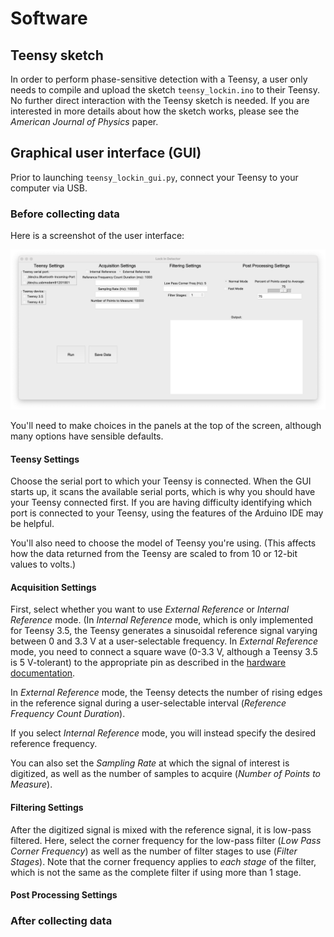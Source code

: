 # Software

## Teensy sketch

In order to perform phase-sensitive detection with a Teensy, a user only needs to compile and upload the sketch `teensy_lockin.ino` to their Teensy. No further direct interaction with the Teensy sketch is needed. If you are interested in more details about how the sketch works, please see the *American Journal of Physics* paper.

## Graphical user interface (GUI)

Prior to launching `teensy_lockin_gui.py`, connect your Teensy to your computer via USB.

### Before collecting data

Here is a screenshot of the user interface:

![Screenshot of graphical user interface](./img/gui_screenshot.png)

You'll need to make choices in the panels at the top of the screen, although many options have sensible defaults.

#### Teensy Settings

Choose the serial port to which your Teensy is connected. When the GUI starts up, it scans the available serial ports, which is why you should have your Teensy connected first. If you are having difficulty identifying which port is connected to your Teensy, using the features of the Arduino IDE may be helpful.

You'll also need to choose the model of Teensy you're using. (This affects how the data returned from the Teensy are scaled to from 10 or 12-bit values to volts.)

#### Acquisition Settings

First, select whether you want to use *External Reference* or *Internal Reference* mode. (In *Internal Reference* mode, which is only implemented for Teensy 3.5, the Teensy generates a sinusoidal reference signal varying between 0 and 3.3 V at a user-selectable frequency. In *External Reference* mode, you need to connect a square wave (0-3.3 V, although a Teensy 3.5 is 5 V-tolerant) to the appropriate pin as described in the [hardware documentation](./hardware.md).

In *External Reference* mode, the Teensy detects the number of rising edges in the reference signal during a user-selectable interval (*Reference Frequency Count Duration*).

If you select *Internal Reference* mode, you will instead specify the desired reference frequency.

You can also set the *Sampling Rate* at which the signal of interest is digitized, as well as the number of samples to acquire (*Number of Points to Measure*).

#### Filtering Settings

After the digitized signal is mixed with the reference signal, it is low-pass filtered. Here, select the corner frequency for the low-pass filter (*Low Pass Corner Frequency*) as well as the number of filter stages to use (*Filter Stages*). Note that the corner frequency applies to *each stage* of the filter, which is not the same as the complete filter if using more than 1 stage.

#### Post Processing Settings


### After collecting data
